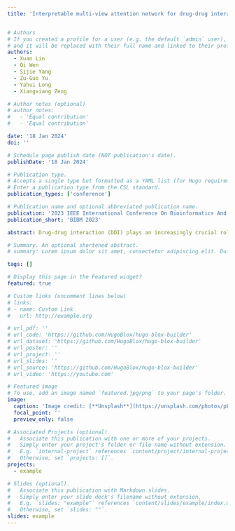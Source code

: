 ```yaml
---
title: 'Interpretable multi-view attention network for drug-drug interaction prediction'


# Authors
# If you created a profile for a user (e.g. the default `admin` user), write the username (folder name) here
# and it will be replaced with their full name and linked to their profile.
authors:
  - Xuan Lin 
  - Qi Wen 
  - Sijie Yang 
  - Zu-Guo Yu 
  - Yahui Long 
  - Xiangxiang Zeng 

# Author notes (optional)
# author_notes:
#   - 'Equal contribution'
#   - 'Equal contribution'

date: '18 Jan 2024'
doi: ''

# Schedule page publish date (NOT publication's date).
publishDate: '18 Jan 2024'

# Publication type.
# Accepts a single type but formatted as a YAML list (for Hugo requirements).
# Enter a publication type from the CSL standard.
publication_types: ['conference']

# Publication name and optional abbreviated publication name.
publication: '2023 IEEE International Conference On Bioinformatics And Biomedicine '
publication_short: 'BIBM 2023'

abstract: Drug-drug interaction (DDI) plays an increasingly crucial role in drug discovery. Predicting potential DDI is also essential for clinical research. Given the high cost and risk of wet-lab experiments, in-silico DDI prediction is an alternative choice. Recently, deep learning methods have been developed for DDI prediction. However, most of existing methods focus on feature extraction from either molecular SMILES sequences or drug interactive networks, ignoring the valuable complementary information that can be derived from these two views. In this paper, we propose a novel interpretable Multi-View Attention network (MVA-DDI) for DDI prediction. MVA-DDI can effectively extracts drug representations from different perspectives to improve DDI prediction. Specifically, for a given drug, we design a transformer-based encoder and a graph convolutional networkbased encoder to learn sequence and graph representations from SMILES sequence and molecular graph, respectively. To fully exploit the complementary information between the sequence and molecular views, an attention mechanism is further adopted to adaptively aggregate the sequence and graph representations by taking the importance of different views into accounts, generating the final drug representations. Comparison experiments demonstrated that our MVA-DDI 1 model achieved superior performance to state-of-the-art models on DDI prediction.

# Summary. An optional shortened abstract.
# summary: Lorem ipsum dolor sit amet, consectetur adipiscing elit. Duis posuere tellus ac convallis placerat. Proin tincidunt magna sed ex sollicitudin condimentum.

tags: []

# Display this page in the Featured widget?
featured: true

# Custom links (uncomment lines below)
# links:
# - name: Custom Link
#   url: http://example.org

# url_pdf: ''
# url_code: 'https://github.com/HugoBlox/hugo-blox-builder'
# url_dataset: 'https://github.com/HugoBlox/hugo-blox-builder'
# url_poster: ''
# url_project: ''
# url_slides: ''
# url_source: 'https://github.com/HugoBlox/hugo-blox-builder'
# url_video: 'https://youtube.com'

# Featured image
# To use, add an image named `featured.jpg/png` to your page's folder.
image:
  caption: 'Image credit: [**Unsplash**](https://unsplash.com/photos/pLCdAaMFLTE)'
  focal_point: ''
  preview_only: false

# Associated Projects (optional).
#   Associate this publication with one or more of your projects.
#   Simply enter your project's folder or file name without extension.
#   E.g. `internal-project` references `content/project/internal-project/index.md`.
#   Otherwise, set `projects: []`.
projects:
  - example

# Slides (optional).
#   Associate this publication with Markdown slides.
#   Simply enter your slide deck's filename without extension.
#   E.g. `slides: "example"` references `content/slides/example/index.md`.
#   Otherwise, set `slides: ""`.
slides: example
---
```


<!-- {{% callout note %}}
Click the _Cite_ button above to demo the feature to enable visitors to import publication metadata into their reference management software.
{{% /callout %}}

{{% callout note %}}
Create your slides in Markdown - click the _Slides_ button to check out the example.
{{% /callout %}}

Add the publication's **full text** or **supplementary notes** here. You can use rich formatting such as including [code, math, and images](https://docs.hugoblox.com/content/writing-markdown-latex/). -->

